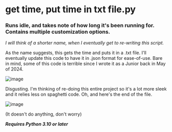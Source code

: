 # get time, put time in txt file.py
### Runs idle, and takes note of how long it's been running for. Contains multiple customization options.
_I will think of a shorter name, when I eventually get to re-writing this script._

As the name suggests, this gets the time and puts it in a .txt file. I'll eventually update this code to have it in .json format for ease-of-use.
Bare in mind, some of this code is terrible since I wrote it as a Junior back in May of 2024.

![image](https://github.com/user-attachments/assets/867ddad5-0b4c-4a71-9688-cf379191672e)

Disgusting. I'm thinking of re-doing this entire project so it's a lot more sleek and it relies less on spaghetti code.
Oh, and here's the end of the file.

![image](https://github.com/user-attachments/assets/ada832e9-989f-4f87-8c31-902d0941e205)

(It doesn't do anything, don't worry)

_**Requires Python 3.10 or later**_
